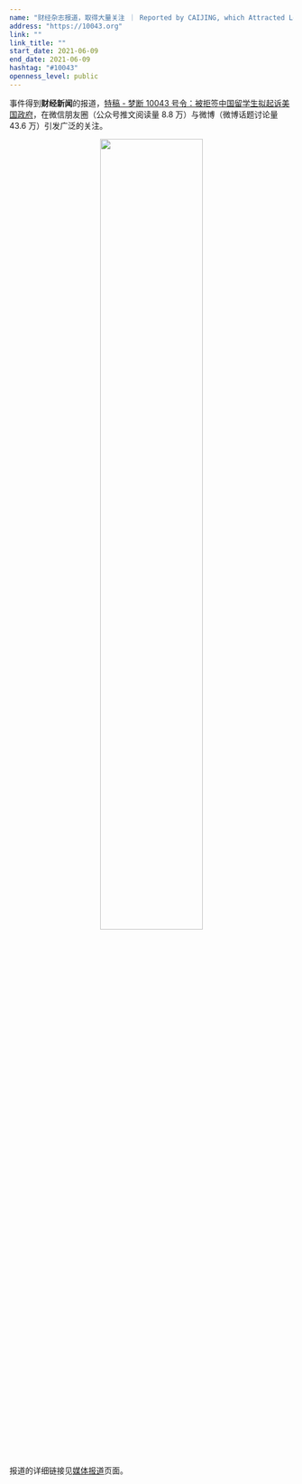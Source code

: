 ```yaml
---
name: "财经杂志报道，取得大量关注 ｜ Reported by CAIJING, which Attracted Lots of Attention"
address: "https://10043.org"
link: ""
link_title: ""
start_date: 2021-06-09
end_date: 2021-06-09
hashtag: "#10043"
openness_level: public
---
```

事件得到**财经新闻**的报道，[特稿 - 梦断 10043 号令：被拒签中国留学生拟起诉美国政府](https://weibo.com/ttarticle/p/show?id=2309404646253744226334)，在微信朋友圈（公众号推文阅读量 8.8 万）与微博（微博话题讨论量 43.6 万）引发广泛的关注。

<p align="center">
    <img src="https://10043.org/assets/images/caijing/caijing_news_2.png" width="60%">
</p>

报道的详细链接见[媒体报道](https://10043.org/zh/supporters)页面。